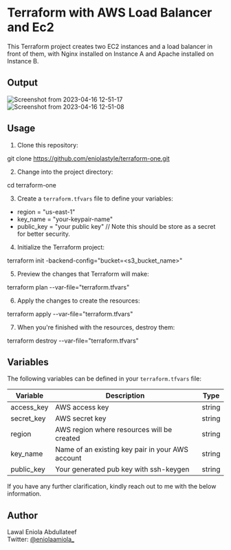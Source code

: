 # Terraform with AWS Load Balancer and Ec2
This Terraform project creates two EC2 instances and a load balancer in front of them, with Nginx installed on Instance A and Apache installed on Instance B.

## Output

![Screenshot from 2023-04-16 12-51-17](https://user-images.githubusercontent.com/58726365/232307967-7ae89406-5bf4-4f04-aa36-0cd54edc349b.png)
![Screenshot from 2023-04-16 12-51-08](https://user-images.githubusercontent.com/58726365/232307981-4b8a6aee-1a3a-47a3-9377-e5b59896b531.png)

## Usage

1. Clone this repository:

git clone https://github.com/eniolastyle/terraform-one.git

2. Change into the project directory:

cd terraform-one

3. Create a `terraform.tfvars` file to define your variables:

- region = "us-east-1"
- key_name = "your-keypair-name"
- public_key = "your public key" // Note this should be store as a secret for better security.

4. Initialize the Terraform project:

terraform init -backend-config="bucket=<s3_bucket_name>"

5. Preview the changes that Terraform will make:

terraform plan --var-file="terraform.tfvars"

6. Apply the changes to create the resources:

terraform apply --var-file="terraform.tfvars"

7. When you're finished with the resources, destroy them:

terraform destroy --var-file="terraform.tfvars"

## Variables

The following variables can be defined in your `terraform.tfvars` file:

| Variable   | Description                                      | Type   |
| ---------- | ------------------------------------------------ | ------ |
| access_key | AWS access key                                   | string |
| secret_key | AWS secret key                                   | string |
| region     | AWS region where resources will be created       | string |
| key_name   | Name of an existing key pair in your AWS account | string |
| public_key | Your generated pub key with ssh-keygen           | string |

If you have any further clarification, kindly reach out to me with the below information.

## Author

Lawal Eniola Abdullateef  
Twitter: [@eniolaamiola\_](https://twitter.com/eniolaamiola_)
